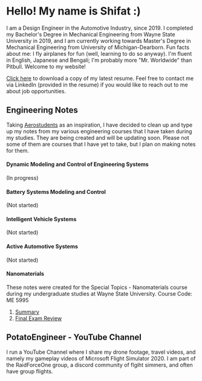 # Hello! My name is Shifat :)

I am a Design Engineer in the Automotive Industry, since 2019. I completed my Bachelor's Degree in Mechanical Engineering from Wayne State University in 2019, and I am currently working towards Master's Degree in Mechanical Engineering from University of Michigan-Dearborn. Fun facts about me: I fly airplanes for fun (well, learning to do so anyway). I'm fluent in English, Japanese and Bengali; I'm probably more "Mr. Worldwide" than Pitbull. Welcome to my website! 

[Click here](taushif_resume_gh.pdf) to download a copy of my latest resume. Feel free to contact me via LinkedIn (provided in the resume) if you would like to reach out to me about job opportunities. 

## Engineering Notes
Taking [Aerostudents](http://www.aerostudents.com/) as an inspiration, I have decided to clean up and type up my notes from my various engineering courses that I have taken during my studies. They are being created and will be updating soon. Please not some of them are courses that I have yet to take, but I plan on making notes for them. 

#### Dynamic Modeling and Control of Engineering Systems
(In progress)

#### Battery Systems Modeling and Control
(Not started)

#### Intelligent Vehicle Systems
(Not started)

#### Active Automotive Systems
(Not started)

#### Nanomaterials
These notes were created for the Special Topics - Nanomaterials course during my undergraduate studies at Wayne State University. Course Code: ME 5995
1. [Summary](notes_pdf/nanomaterials_full_notes.pdf)
2. [Final Exam Review](notes_pdf/nanomaterials_exam_review.pdf)

## PotatoEngineer - YouTube Channel
I run a YouTube Channel where I share my drone footage, travel videos, and namely my gameplay videos of Microsoft Flight Simulator 2020. I am part of the RaidForceOne group, a discord community of flgiht simmers, and often have group flights. 



